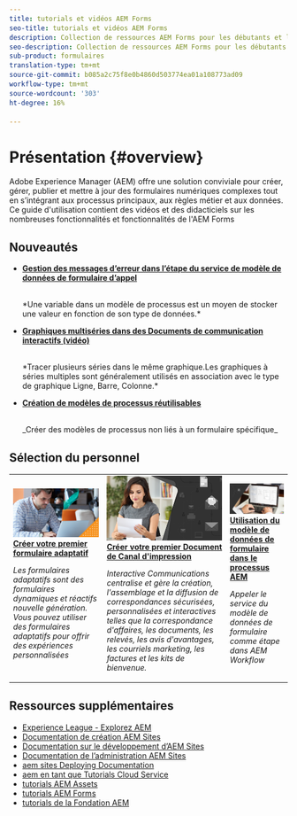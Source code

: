 ```yaml
---
title: tutorials et vidéos AEM Forms
seo-title: tutorials et vidéos AEM Forms
description: Collection de ressources AEM Forms pour les débutants et les développeurs expérimentés de AEM Forms
seo-description: Collection de ressources AEM Forms pour les débutants et les développeurs expérimentés de AEM Forms
sub-product: formulaires
translation-type: tm+mt
source-git-commit: b085a2c75f8e0b4860d503774ea01a108773ad09
workflow-type: tm+mt
source-wordcount: '303'
ht-degree: 16%

---
```



# Présentation {#overview}

Adobe Experience Manager (AEM) offre une solution conviviale pour créer, gérer, publier et mettre à jour des formulaires numériques complexes tout en s’intégrant aux processus principaux, aux règles métier et aux données. Ce guide d&#39;utilisation contient des vidéos et des didacticiels sur les nombreuses fonctionnalités et fonctionnalités de l&#39;AEM Forms

## Nouveautés

* **[Gestion des messages d’erreur dans l’étape du service de modèle de données de formulaire d’appel](./adaptive-forms/handling-error-messages-in-invoke-fdm-step.md)**

   <br>
   *Une variable dans un modèle de processus est un moyen de stocker une valeur en fonction de son type de données.*

* **[Graphiques multiséries dans des Documents de communication interactifs (vidéo)](./interactive-communications/multiseriescharts.md)**

   <br>
   *Tracer plusieurs séries dans le même graphique.Les graphiques à séries multiples sont généralement utilisés en association avec le type de graphique Ligne, Barre, Colonne.*

* **[Création de modèles de processus réutilisables](./adaptive-forms/re-usable-aem-forms-workflow-models-article.md)**

   <br>
   _Créer des modèles de processus non liés à un formulaire spécifique_

## Sélection du personnel

<table>
<tr>
  <td>
    <a href="./creating-your-first-adaptive-form/introduction-and-setup.md">
      <img alt="400 x 225 px" src="./assets/afhero.png" />
    </a>
    <div>
      <a href="./creating-your-first-adaptive-form/introduction-and-setup.md">
    <strong>Créer votre premier formulaire adaptatif</strong>
    </a>
    </div>
    <p>
    <em>Les formulaires adaptatifs sont des formulaires dynamiques et réactifs nouvelle génération. Vous pouvez utiliser des formulaires adaptatifs pour offrir des expériences personnalisées</em>
    <p>
  </td>
   <td>
    <a href="./ic-print-channel-tutorial/introduction.md">
      <img alt="400 x 225 px" src="./assets/correspondence-management1.png" />
    </a>
    <div>
      <a href="./ic-print-channel-tutorial/introduction.md">
    <strong>Créer votre premier Document de Canal d'impression</strong>
    </a>
    </div>
    <p>
    <em>Interactive Communications centralise et gère la création, l'assemblage et la diffusion de correspondances sécurisées, personnalisées et interactives telles que la correspondance d'affaires, les documents, les relevés, les avis d'avantages, les courriels marketing, les factures et les kits de bienvenue. </em>
    <p>
  </td>
  <td>
    <a href="./adaptive-forms/form-data-model-service-as-step-in-workflow-video-use.md">
      <img alt="400 x 225 px" src="./assets/fdmlogo.png" />
    </a>
    <div>
      <a href="./adaptive-forms/form-data-model-service-as-step-in-workflow-video-use.md">
    <strong>Utilisation du modèle de données de formulaire dans le processus AEM</strong>
    </a>
    </div>
    <p>
    <em>Appeler le service du modèle de données de formulaire comme étape dans AEM Workflow</em>
    <p>
  </td>
</tr>
</table>

## Ressources supplémentaires

* [Experience League - Explorez AEM](https://experienceleague.adobe.com/#recommended/solutions/experience-manager)
* [Documentation de création AEM Sites](https://helpx.adobe.com/experience-manager/6-5/sites/authoring/user-guide.html)
* [Documentation sur le développement d’AEM Sites](https://helpx.adobe.com/experience-manager/6-5/sites/developing/user-guide.html)
* [Documentation de l’administration AEM Sites](https://helpx.adobe.com/experience-manager/6-5/sites/administering/user-guide.html)
* [aem sites Deploying Documentation](https://helpx.adobe.com/experience-manager/6-5/sites/deploying/user-guide.html)
* [aem en tant que Tutorials Cloud Service](/help/cloud-service/overview.md)
* [tutorials AEM Assets](/help/assets/overview.md)
* [tutorials AEM Forms](/help/forms/overview.md)
* [tutorials de la Fondation AEM](/help/foundation/overview.md)
